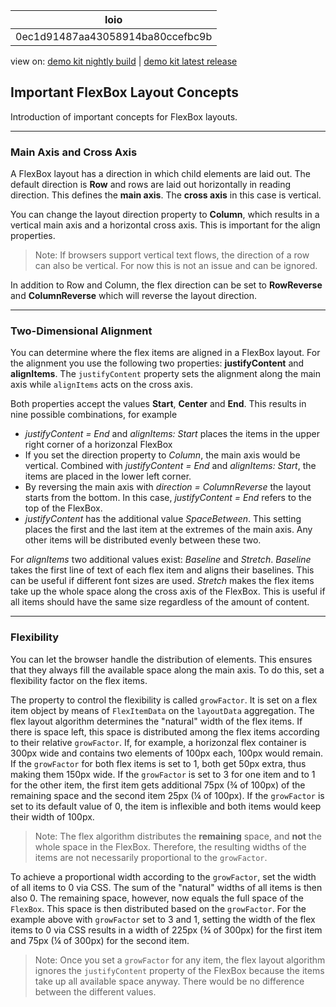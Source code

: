<!-- loio0ec1d91487aa43058914ba80ccefbc9b -->

| loio |
| -----|
| 0ec1d91487aa43058914ba80ccefbc9b |

<div id="loio">

view on: [demo kit nightly build](https://openui5nightly.hana.ondemand.com/#/topic/0ec1d91487aa43058914ba80ccefbc9b) | [demo kit latest release](https://openui5.hana.ondemand.com/#/topic/0ec1d91487aa43058914ba80ccefbc9b)</div>

## Important FlexBox Layout Concepts

Introduction of important concepts for FlexBox layouts.

***

<a name="loio0ec1d91487aa43058914ba80ccefbc9b__section_N10018_N10011_N10001"/>

### Main Axis and Cross Axis

A FlexBox layout has a direction in which child elements are laid out. The default direction is **Row** and rows are laid out horizontally in reading direction. This defines the **main axis**. The **cross axis** in this case is vertical.

You can change the layout direction property to **Column**, which results in a vertical main axis and a horizontal cross axis. This is important for the align properties.

> Note:
> If browsers support vertical text flows, the direction of a row can also be vertical. For now this is not an issue and can be ignored.
> 
> 

In addition to Row and Column, the flex direction can be set to **RowReverse** and **ColumnReverse** which will reverse the layout direction.

***

<a name="loio0ec1d91487aa43058914ba80ccefbc9b__section_N1004D_N10011_N10001"/>

### Two-Dimensional Alignment

You can determine where the flex items are aligned in a FlexBox layout. For the alignment you use the following two properties: **justifyContent** and **alignItems**. The `justifyContent` property sets the alignment along the main axis while `alignItems` acts on the cross axis.

Both properties accept the values **Start**, **Center** and **End**. This results in nine possible combinations, for example

-   *justifyContent = End* and *alignItems: Start* places the items in the upper right corner of a horizonzal FlexBox
-   If you set the direction property to *Column*, the main axis would be vertical. Combined with *justifyContent = End* and *alignItems: Start*, the items are placed in the lower left corner.
-   By reversing the main axis with *direction = ColumnReverse* the layout starts from the bottom. In this case, *justifyContent = End* refers to the top of the FlexBox.
-   *justifyContent* has the additional value *SpaceBetween*. This setting places the first and the last item at the extremes of the main axis. Any other items will be distributed evenly between these two.

For *alignItems* two additional values exist: *Baseline* and *Stretch*. *Baseline* takes the first line of text of each flex item and aligns their baselines. This can be useful if different font sizes are used. *Stretch* makes the flex items take up the whole space along the cross axis of the FlexBox. This is useful if all items should have the same size regardless of the amount of content.

***

<a name="loio0ec1d91487aa43058914ba80ccefbc9b__section_N100C9_N10011_N10001"/>

### Flexibility

You can let the browser handle the distribution of elements. This ensures that they always fill the available space along the main axis. To do this, set a flexibility factor on the flex items.

The property to control the flexibility is called `growFactor`. It is set on a flex item object by means of `FlexItemData` on the `layoutData` aggregation. The flex layout algorithm determines the "natural" width of the flex items. If there is space left, this space is distributed among the flex items according to their relative `growFactor`. If, for example, a horizonzal flex container is 300px wide and contains two elements of 100px each, 100px would remain. If the `growFactor` for both flex items is set to 1, both get 50px extra, thus making them 150px wide. If the `growFactor` is set to 3 for one item and to 1 for the other item, the first item gets additional 75px \(¾ of 100px\) of the remaining space and the second item 25px \(¼ of 100px\). If the `growFactor` is set to its default value of 0, the item is inflexible and both items would keep their width of 100px.

> Note:
> The flex algorithm distributes the **remaining** space, and **not** the whole space in the FlexBox. Therefore, the resulting widths of the items are not necessarily proportional to the `growFactor`.
> 
> 

To achieve a proportional width according to the `growFactor`, set the width of all items to 0 via CSS. The sum of the "natural" widths of all items is then also 0. The remaining space, however, now equals the full space of the `FlexBox`. This space is then distributed based on the `growFactor`. For the example above with `growFactor` set to 3 and 1, setting the width of the flex items to 0 via CSS results in a width of 225px \(¾ of 300px\) for the first item and 75px \(¼ of 300px\) for the second item.

> Note:
> Once you set a `growFactor` for any item, the flex layout algorithm ignores the `justifyContent` property of the FlexBox because the items take up all available space anyway. There would be no difference between the different values.
> 
> 

